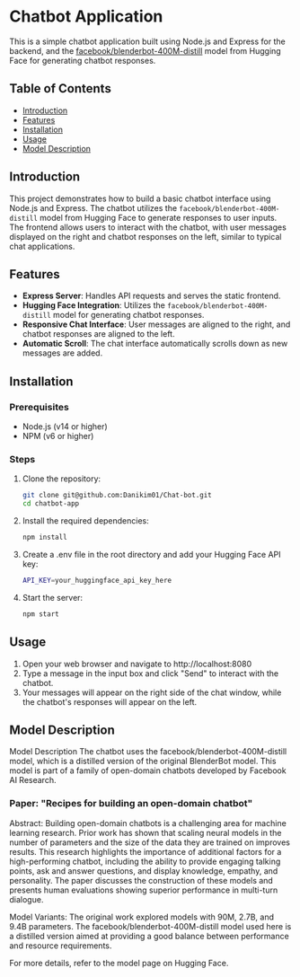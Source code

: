 # Chatbot Application

This is a simple chatbot application built using Node.js and Express for the backend, and the [facebook/blenderbot-400M-distill](https://huggingface.co/facebook/blenderbot-400M-distill) model from Hugging Face for generating chatbot responses.

## Table of Contents

- [Introduction](#introduction)
- [Features](#features)
- [Installation](#installation)
- [Usage](#usage)
- [Model Description](#model-description)


## Introduction

This project demonstrates how to build a basic chatbot interface using Node.js and Express. The chatbot utilizes the `facebook/blenderbot-400M-distill` model from Hugging Face to generate responses to user inputs. The frontend allows users to interact with the chatbot, with user messages displayed on the right and chatbot responses on the left, similar to typical chat applications.

## Features

- **Express Server**: Handles API requests and serves the static frontend.
- **Hugging Face Integration**: Utilizes the `facebook/blenderbot-400M-distill` model for generating chatbot responses.
- **Responsive Chat Interface**: User messages are aligned to the right, and chatbot responses are aligned to the left.
- **Automatic Scroll**: The chat interface automatically scrolls down as new messages are added.

## Installation

### Prerequisites

- Node.js (v14 or higher)
- NPM (v6 or higher)

### Steps

1. Clone the repository:

   ```bash
   git clone git@github.com:Danikim01/Chat-bot.git
   cd chatbot-app
   ```
2. Install the required dependencies:

    ```bash
   npm install
   ```
3. Create a .env file in the root directory and add your Hugging Face API key:

    ```bash
   API_KEY=your_huggingface_api_key_here
   ```

4. Start the server:
    ```bash
   npm start
   ```

## Usage

1. Open your web browser and navigate to http://localhost:8080
2. Type a message in the input box and click "Send" to interact with the chatbot.
3. Your messages will appear on the right side of the chat window, while the chatbot's responses will appear on the left.

## Model Description

Model Description
The chatbot uses the facebook/blenderbot-400M-distill model, which is a distilled version of the original BlenderBot model. This model is part of a family of open-domain chatbots developed by Facebook AI Research.

### Paper: "Recipes for building an open-domain chatbot"
Abstract: Building open-domain chatbots is a challenging area for machine learning research. Prior work has shown that scaling neural models in the number of parameters and the size of the data they are trained on improves results. This research highlights the importance of additional factors for a high-performing chatbot, including the ability to provide engaging talking points, ask and answer questions, and display knowledge, empathy, and personality. The paper discusses the construction of these models and presents human evaluations showing superior performance in multi-turn dialogue.

Model Variants: The original work explored models with 90M, 2.7B, and 9.4B parameters. The facebook/blenderbot-400M-distill model used here is a distilled version aimed at providing a good balance between performance and resource requirements.

For more details, refer to the model page on Hugging Face.
